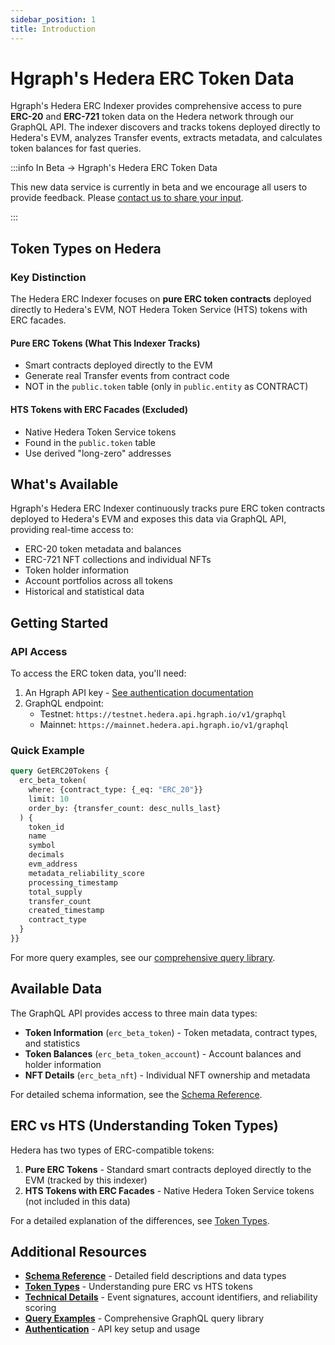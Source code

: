 ```yaml
---
sidebar_position: 1
title: Introduction
---
```


# Hgraph's Hedera ERC Token Data

Hgraph's Hedera ERC Indexer provides comprehensive access to pure **ERC-20** and **ERC-721** token data on the Hedera network through our GraphQL API. The indexer discovers and tracks tokens deployed directly to Hedera's EVM, analyzes Transfer events, extracts metadata, and calculates token balances for fast queries.

:::info In Beta → Hgraph's Hedera ERC Token Data

This new data service is currently in beta and we encourage all users to provide feedback. Please [contact us to share your input](../overview/contact.md).

:::

## Token Types on Hedera

### Key Distinction

The Hedera ERC Indexer focuses on **pure ERC token contracts** deployed directly to
Hedera's EVM, NOT Hedera Token Service (HTS) tokens with ERC facades.

#### Pure ERC Tokens (What This Indexer Tracks)

- Smart contracts deployed directly to the EVM
- Generate real Transfer events from contract code
- NOT in the `public.token` table (only in `public.entity` as CONTRACT)

#### HTS Tokens with ERC Facades (Excluded)

- Native Hedera Token Service tokens
- Found in the `public.token` table
- Use derived "long-zero" addresses

## What's Available

Hgraph's Hedera ERC Indexer continuously tracks pure ERC token contracts deployed to Hedera's EVM and exposes this data via GraphQL API, providing real-time access to:

- ERC-20 token metadata and balances
- ERC-721 NFT collections and individual NFTs
- Token holder information
- Account portfolios across all tokens
- Historical and statistical data

## Getting Started

### API Access

To access the ERC token data, you'll need:

1. An Hgraph API key - [See authentication documentation](/hgraph-sdk/endpoints-authorization)
2. GraphQL endpoint:
   - Testnet: `https://testnet.hedera.api.hgraph.io/v1/graphql`
   - Mainnet: `https://mainnet.hedera.api.hgraph.io/v1/graphql`

### Quick Example

```graphql
query GetERC20Tokens {
  erc_beta_token(
    where: {contract_type: {_eq: "ERC_20"}}
    limit: 10
    order_by: {transfer_count: desc_nulls_last}
  ) {
    token_id
    name
    symbol
    decimals
    evm_address
    metadata_reliability_score
    processing_timestamp
    total_supply
    transfer_count
    created_timestamp
    contract_type
  }
}}
```

For more query examples, see our [comprehensive query library](./queries).

## Available Data

The GraphQL API provides access to three main data types:

- **Token Information** (`erc_beta_token`) - Token metadata, contract types, and statistics
- **Token Balances** (`erc_beta_token_account`) - Account balances and holder information
- **NFT Details** (`erc_beta_nft`) - Individual NFT ownership and metadata

For detailed schema information, see the [Schema Reference](./schema-reference).

## ERC vs HTS (Understanding Token Types)

Hedera has two types of ERC-compatible tokens:

1. **Pure ERC Tokens** - Standard smart contracts deployed directly to the EVM (tracked by this indexer)
2. **HTS Tokens with ERC Facades** - Native Hedera Token Service tokens (not included in this data)

For a detailed explanation of the differences, see [Token Types](./token-types).

## Additional Resources

- **[Schema Reference](./schema-reference)** - Detailed field descriptions and data types
- **[Token Types](./token-types)** - Understanding pure ERC vs HTS tokens
- **[Technical Details](./technical-details)** - Event signatures, account identifiers, and reliability scoring
- **[Query Examples](./queries)** - Comprehensive GraphQL query library
- **[Authentication](/hgraph-sdk/endpoints-authorization)** - API key setup and usage
